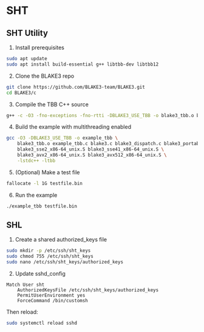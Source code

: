 # SHT

## SHT Utility

1. Install prerequisites

```bash
sudo apt update
sudo apt install build-essential g++ libtbb-dev libtbb12
```

2. Clone the BLAKE3 repo

```bash
git clone https://github.com/BLAKE3-team/BLAKE3.git
cd BLAKE3/c
```

3. Compile the TBB C++ source

```bash
g++ -c -O3 -fno-exceptions -fno-rtti -DBLAKE3_USE_TBB -o blake3_tbb.o blake3_tbb.cpp
```

4. Build the example with multithreading enabled

```bash
gcc -O3 -DBLAKE3_USE_TBB -o example_tbb \
    blake3_tbb.o example_tbb.c blake3.c blake3_dispatch.c blake3_portable.c \
    blake3_sse2_x86-64_unix.S blake3_sse41_x86-64_unix.S \
    blake3_avx2_x86-64_unix.S blake3_avx512_x86-64_unix.S \
    -lstdc++ -ltbb
```

5. (Optional) Make a test file

```bash
fallocate -l 1G testfile.bin
```

6. Run the example

```bash
./example_tbb testfile.bin
```

## SHL

1. Create a shared authorized_keys file

```bash
sudo mkdir -p /etc/ssh/sht_keys
sudo chmod 755 /etc/ssh/sht_keys
sudo nano /etc/ssh/sht_keys/authorized_keys
```

2. Update sshd_config

```text
Match User sht
    AuthorizedKeysFile /etc/ssh/sht_keys/authorized_keys
    PermitUserEnvironment yes
    ForceCommand /bin/customsh
```

Then reload:

```bash
sudo systemctl reload sshd
```

